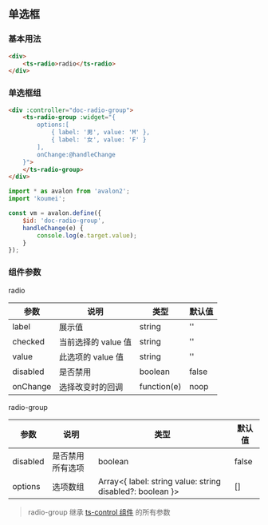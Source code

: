 ## 单选框

### 基本用法

```html
<div>
    <ts-radio>radio</ts-radio>
</div>
```

### 单选框组

```html
<div :controller="doc-radio-group">
    <ts-radio-group :widget="{
        options:[
            { label: '男', value: 'M' },
            { label: '女', value: 'F' }
        ],
        onChange:@handleChange
    }">
    </ts-radio-group>
</div>
```

```js
import * as avalon from 'avalon2';
import 'koumei';

const vm = avalon.define({
    $id: 'doc-radio-group',
    handleChange(e) {
        console.log(e.target.value);
    }
});
```

### 组件参数

radio

| 参数 | 说明 | 类型 | 默认值 |
|-----|-----|-----|-----|
| label | 展示值 | string | '' |
| checked | 当前选择的 value 值 | string | '' |
| value | 此选项的 value 值 | string | '' |
| disabled | 是否禁用 | boolean | false |
| onChange | 选择改变时的回调 | function(e) | noop |

radio-group

| 参数 | 说明 | 类型 | 默认值 |
|-----|-----|-----|-----|
| disabled | 是否禁用所有选项 | boolean | false |
| options | 选项数组 | Array<{ label: string value: string disabled?: boolean }> | \[\] |

> radio-group 继承 [ts-control 组件](#!/form-control) 的所有参数
